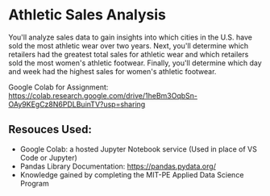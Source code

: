 # Athletic Sales Analysis


You'll analyze sales data to gain insights into which cities in the U.S. have sold the most athletic wear over two years. Next, you'll determine which retailers had the greatest total sales for athletic wear and which retailers sold the most women's athletic footwear. Finally, you'll determine which day and week had the highest sales for women's athletic footwear.

Google Colab for Assignment: https://colab.research.google.com/drive/1heBm3OqbSn-OAy9KEgCz8N6PDLBuinTV?usp=sharing

## Resouces Used:
- Google Colab: a hosted Jupyter Notebook service (Used in place of VS Code or Jupyter)
- Pandas Library Documentation: https://pandas.pydata.org/
- Knowledge gained by completing the MIT-PE Applied Data Science Program
